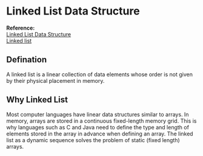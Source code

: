 # Linked List Data Structure
**Reference:** <br>
[Linked List Data Structure](https://www.geeksforgeeks.org/data-structures/linked-list/)<br>
[Linked list](https://en.wikipedia.org/wiki/Linked_list)

## Defination
A linked list is a linear collection of data elements whose order is not given by their physical placement in memory.

## Why Linked List
Most computer languages have linear data structures similar to arrays. In memory, arrays are stored in a continuous fixed-length memory grid. This is why languages such as C and Java need to define the type and length of elements stored in the array in advance when defining an array. The linked list as a dynamic sequence solves the problem of static (fixed length) arrays.